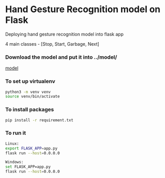 # Hand Gesture Recognition model on Flask
Deploying hand gesture recognition model into flask app

4 main classes - [Stop, Start, Garbage, Next]

### Download the model and put it into ../model/
[model](https://drive.google.com/file/d/1A8MlFToaRnuSxGRz5SfnKRoH6i2YxG_v/view?usp=sharing)

### To set up virtualenv
```bash
python3 -m venv venv
source venv/bin/activate
```

### To install packages
```bash
pip install -r requirement.txt
```

### To run it
```bash
Linux:
export FLASK_APP=app.py
flask run --host=0.0.0.0
```

```bash
Windows:
set FLASK_APP=app.py
flask run --host=0.0.0.0
```
